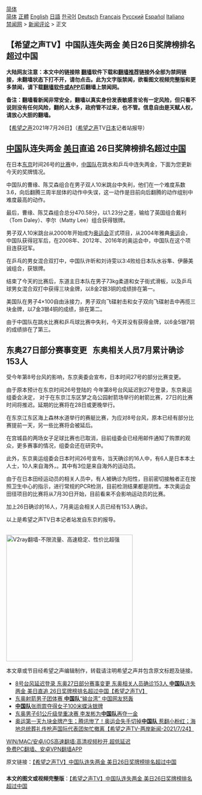  <!-- 面包屑导航 --> <div class="breadcrumb"><!-- GTranslate: https://gtranslate.io/ -->  <div class="switcher notranslate">  <div class="selected">  <a href="#" onclick="return false;"> 简体</a>  </div>  <div class="option">  <a href="https://www.bannedbook.org" onclick="doGTranslate('zh-CN|zh-CN');jQuery('div.switcher div.selected a').html(jQuery(this).html());return false;" title="简体中文" class="nturl selected"> 简体</a>  <a href="https://www.bannedbook.org/zh-tw/" onclick="doGTranslate('zh-CN|zh-TW');jQuery('div.switcher div.selected a').html(jQuery(this).html());return false;" title="繁體中文" class="nturl"> 正體</a>  <a href="https://www.bannedbook.org/en/" onclick="doGTranslate('zh-CN|en');jQuery('div.switcher div.selected a').html(jQuery(this).html());return false;" title="English" class="nturl"> English</a>  <a href="https://www.bannedbook.org/ja/" onclick="doGTranslate('zh-CN|ja');jQuery('div.switcher div.selected a').html(jQuery(this).html());return false;" title="日本語" class="nturl"> 日語</a>  <a href="https://www.bannedbook.org/ko/" onclick="doGTranslate('zh-CN|ko');jQuery('div.switcher div.selected a').html(jQuery(this).html());return false;" title="한국어" class="nturl"> 한국어</a>  <a href="https://www.bannedbook.org/de/" onclick="doGTranslate('zh-CN|de');jQuery('div.switcher div.selected a').html(jQuery(this).html());return false;" title="Deutsch" class="nturl"> Deutsch</a>  <a href="https://www.bannedbook.org/fr/" onclick="doGTranslate('zh-CN|fr');jQuery('div.switcher div.selected a').html(jQuery(this).html());return false;" title="Français" class="nturl"> Français</a>  <a href="https://www.bannedbook.org/ru/" onclick="doGTranslate('zh-CN|ru');jQuery('div.switcher div.selected a').html(jQuery(this).html());return false;" title="Русский" class="nturl"> Русский</a>  <a href="https://www.bannedbook.org/es/" onclick="doGTranslate('zh-CN|es');jQuery('div.switcher div.selected a').html(jQuery(this).html());return false;" title="Español" class="nturl"> Español</a>  <a href="https://www.bannedbook.org/it/" onclick="doGTranslate('zh-CN|it');jQuery('div.switcher div.selected a').html(jQuery(this).html());return false;" title="Italiano" class="nturl"> Italiano</a>  </div>  </div>      <div class='breadcrumb-sub'><!-- Breadcrumb NavXT 6.3.0 --> <a href="https://www.bannedbook.org/" class="home">禁闻网</a> &gt; <a href="https://www.bannedbook.org/bnews/comments/" class="category">新闻评论</a> &gt; 正文</div></div><h2>【希望之声TV】中国队连失两金 美日26日奖牌榜排名超过中国</h2> <p class="notice"><b>大陆网友注意：本文中的链接除 <a href="https://github.com/bannedbook/fanqiang" >翻墙</a>软件下载和<a href="https://github.com/killgcd/justmysocks/blob/master/README.md">翻墙推荐</a>链接外全部为禁网链接，未翻墙状态下打不开，请勿点击。此为文字版禁闻，欲看图文视频完整版和更多禁闻，请下载<a href="https://github.com/bannedbook/fanqiang">翻墙软件或APP</a>后翻墙上禁闻网。</p><p>备注：翻墙看新闻非常安全，翻墙以真实身份发表敏感言论有一定风险，但只看不说则没有任何风险，翻的人太多，政府管不过来，也不管。信息自由是天赋人权，请放心大胆的翻墙。</b></p>  <div class="entry"> <p>【<span class='wp_keywordlink_affiliate'><a href="https://www.soundofhope.org" title="希望之声" target="_blank">希望之声</a></span>2021年7月26日】（<a href="https://www.bannedbook.org/bnews/tag/%e5%b8%8c%e6%9c%9b%e4%b9%8b%e5%a3%b0/" class="st_tag internal_tag" rel="tag" title="标签 希望之声 下的日志">希望之声</a>TV<a href="https://www.bannedbook.org/bnews/tag/%e6%97%a5%e6%9c%ac/" class="st_tag internal_tag" rel="tag" title="标签 日本 下的日志">日本</a>记者站报导）</p> <h2><span class='wp_keywordlink_affiliate'><a href="https://www.bannedbook.org/" title="中国" target="_blank">中国</a></span>队连失两金 <a href="https://www.bannedbook.org/bnews/tag/%E7%BE%8E%E6%97%A5/" class="st_tag internal_tag" rel="tag" title="标签 美日 下的日志">美日</a>直追 26日奖牌榜排名超过<a href="https://www.bannedbook.org/bnews/tag/%E4%B8%AD%E5%9B%BD/" class="st_tag internal_tag" rel="tag" title="标签 中国 下的日志">中国</a></h2> <p>在日本<a href="https://www.bannedbook.org/bnews/tag/%e4%b8%9c%e4%ba%ac/" class="st_tag internal_tag" rel="tag" title="标签 东京 下的日志">东京</a>时间26号的<a href="https://www.bannedbook.org/bnews/tag/%E6%AF%94%E8%B5%9B/" class="st_tag internal_tag" rel="tag" title="标签 比赛 下的日志">比赛</a>中，<a href="https://www.bannedbook.org/bnews/tag/%E4%B8%AD%E5%9B%BD%E9%98%9F/" class="st_tag internal_tag" rel="tag" title="标签 中国队 下的日志">中国队</a>在跳水和乒乓中连失两金，下面为您更新今天的奖牌情况。</p> <p>中国队的曹缘、陈艾森组合在男子双人10米跳台中失利，他们在一个难度系数3.6，向后翻腾三周半屈体的动作中失误，这一动作是目前向后翻腾的动作组别中难度最高的动作。</p> <p>最后，曹缘、陈艾森组合总分470.58分，以1.23分之差，输给了英国组合戴利（Tom Daley）、李尔（Matty Lee）组合获得银牌。</p> <p>男子双人10米跳台从2000年开始成为<a href="https://www.bannedbook.org/bnews/tag/%E5%A5%A5%E8%BF%90%E4%BC%9A/" class="st_tag internal_tag" rel="tag" title="标签 奥运会 下的日志">奥运会</a>正式项目，从2004年雅典<a href="https://www.bannedbook.org/bnews/tag/%e5%a5%a5%e8%bf%90/" class="st_tag internal_tag" rel="tag" title="标签 奥运 下的日志">奥运</a>会，中国队获得冠军后，在2008年、2012年、2016年的奥运会中，中国队在这个项目连获冠军。</p>  <p>在乒乓的男女混合双打中，中国队许昕和刘诗雯以3:4败给日本队水谷隼、伊藤美诚组合，获银牌。</p> <p>结束了今天的比赛后，东道主日本队在男子73kg柔道和女子街式滑板，以及乒乓球男女混合双打中获得三块金牌，以8金2银3铜的成绩排在第一。</p> <p>美国队在男子4&#215;100自由泳接力，男子双向飞碟射击和女子双向飞碟射击中再揽三块金牌，以7金3银4铜的成绩，排在第二。</p> <p>由于中国队在跳水比赛和乒乓球比赛中失利，今天并没有获得金牌，以6金5银7铜的成绩排在了第三。</p> <h2>东奥27日部分赛事变更   东奥相关人员7月累计确诊153人</h2> <p>受今年第8号台风的影响，东京奥委会宣布，日本时间27号的部分比赛变更。</p>  <p>由于原本预计在东京时间26号登陆的 今年第8号台风延迟到27号登录，东京奥运组委会决定， 对于在东京江东区梦之岛公园射箭场举行的射箭比赛，27日的比赛时间将推迟。延期的比赛将在28日或更晚举行。</p> <p>在东京江东区海上森林水道举行的赛艇比赛，为应对8号台风，原本已经有部分比赛提前一天，另一些比赛将会被延后。</p> <p>在宫城县的两场女子足球比赛也已取消，目前组委会已经用邮件通知了购票的观众，更多赛事的情况，组委会还在研究中。</p> <p>此外，东京奥运组委会日本时间26号宣布，当天确诊的16人中，有6人是日本本土人士，10人来自海外，。其中有3位是来自海外的运动员。</p> <p>由于在日本田经运动员的相关人员中，有人被确诊为阳性，目前密切接触者正在按照卫生中心的指示，进行常规的PCR检测，目前检测结果都是阴性。本次奥运会田径项目的比赛将从7月30日开始，目前看来不会影响运动员的比赛。</p>  <p>加上26日确诊的16人，7月奥运会相关人员已经有153人确诊。</p> <p>以上是希望之声TV日本记者站发自东京的报导。</p> <p><br/><a href="https://github.com/bannedbook/fanqiang/wiki/V2ray%E6%9C%BA%E5%9C%BA"><img src="https://raw.githubusercontent.com/bannedbook/fanqiang/master/v2ss/images/v2free.jpg" width="336" alt="V2ray翻墙-不限流量、高速稳定、性价比超强"></a><br/></p> <p>本文章或节目经希望之声编辑制作，转载请注明希望之声并包含原文标题及链接。 </p> <ul class='op-related-articles' title='相关阅读'> <li><a href='https://www.bannedbook.org/bnews/comments/20210727/1594821.html' target='_blank'>8号台风延迟登录 东奥27日部分赛事变更 东奥相关人员确诊153人 <b>中国队</b>连失两金 美日直追 26日奖牌榜排名超过中国【希望之声TV】</a></li> <li><a href='https://www.bannedbook.org/bnews/sports/20210726/1594445.html' target='_blank'>东奥射箭男子团体赛 <b>中国队</b>“输台湾” 中国网友怒轰</a></li> <li><a href='https://www.bannedbook.org/bnews/baitai/20210726/1594350.html' target='_blank'><b>中国队</b>张雨霏夺得女子100米蝶泳银牌</a></li> <li><a href='https://www.bannedbook.org/bnews/baitai/20210726/1594267.html' target='_blank'>东奥男子61公斤级举重决赛 李发彬为<b>中国队</b>再夺一金</a></li> <li><a href='https://www.bannedbook.org/bnews/comments/20210725/1593688.html' target='_blank'>奥运第一天九块金牌产生；腾讯惨了！奥运会失手切掉<b>中国队</b> 惹翻小粉红；海地总统葬礼传枪声国际代表团匆忙撤离【希望之声TV-两岸新闻-2021/7/24】</a></li> </ul> <p class="texttj"> <a href="https://github.com/bannedbook/fanqiang/wiki/V2ray%E6%9C%BA%E5%9C%BA" target="_blank">WIN/MAC/安卓/iOS高速翻墙:高清视频秒开,超低延迟</a><br/> <a href="https://github.com/bannedbook/fanqiang/wiki/%E7%A6%81%E9%97%BB%E7%BD%91%E5%AE%89%E5%8D%93%E7%BF%BB%E5%A2%99%E6%96%B0%E9%97%BBAPP" target="_blank">免费PC翻墙、安卓VPN翻墙APP</a></p> <p>原文链接：<a class="src_link"  href="https://www.soundofhope.org/post/529484" target="_blank">【希望之声TV】中国队连失两金 美日26日奖牌榜排名超过中国</a></p><a name='sharetosocial'></a>  <div style="margin-bottom:5px;padding-bottom:5px;clear:both"> <div id="archive-pix-1" class="banner-ads"> <!-- AuctionX Display platform tag START --> <div id="26318x728x90x621x_ADSLOT2" clicktrack="%%CLICK_URL_ESC%%"></div> <!-- AuctionX Display platform tag END --> </div> <div id="archive-pix-2" class="banner-ads"> <!-- AuctionX Display platform tag START --> <div id="26315x300x250x621x_ADSLOT2" clicktrack="%%CLICK_URL_ESC%%"></div> <!-- AuctionX Display platform tag END --> </div> </div>  <div id="archive-pix-1" class="banner-ads"> <!-- AuctionX Display platform tag START --> <div id="26318x728x90x621x_ADSLOT3" clicktrack="%%CLICK_URL_ESC%%"></div> <!-- AuctionX Display platform tag END --> </div> <div><b>本文的图文或视频完整版</b>：<a href='https://www.bannedbook.org/bnews/comments/20210727/1594861.html'>【希望之声TV】中国队连失两金 美日26日奖牌榜排名超过中国</a></div>  </div><!--END ENTRY--> 